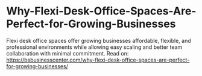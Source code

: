 # Why-Flexi-Desk-Office-Spaces-Are-Perfect-for-Growing-Businesses
 Flexi desk office spaces offer growing businesses affordable, flexible, and professional environments while allowing easy scaling and better team collaboration with minimal commitment.  Read on: https://bsbusinesscenter.com/why-flexi-desk-office-spaces-are-perfect-for-growing-businesses/
